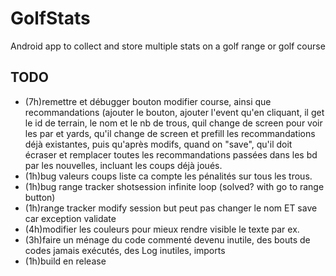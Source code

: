 # GolfStats
Android app to collect and store multiple stats on a golf range or golf course

## TODO
- (7h)remettre et débugger bouton modifier course, ainsi que recommandations
(ajouter le bouton, ajouter l'event qu'en cliquant, il get le id de terrain, le nom et le nb de trous, quil change de screen pour voir les par et yards, qu'il change de screen et prefill les recommandations déjà existantes, puis qu'après modifs, quand on "save", qu'il doit écraser et remplacer toutes les recommandations passées dans les bd par les nouvelles, incluant les coups déjà joués.
- (1h)bug valeurs coups liste ca compte les pénalités sur tous les trous.
- (1h)bug range tracker shotsession infinite loop (solved? with go to range button)
- (1h)range tracker modify session but peut pas changer le nom ET save car exception validate
- (4h)modifier les couleurs  pour mieux rendre visible le texte par ex.
- (3h)faire un ménage du code commenté devenu inutile, des bouts de codes jamais exécutés, des Log inutiles, imports
- (1h)build en release

